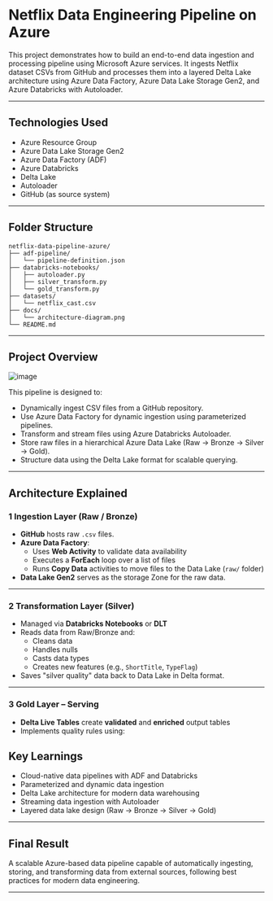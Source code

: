 
# Netflix Data Engineering Pipeline on Azure

This project demonstrates how to build an end-to-end data ingestion and processing pipeline using Microsoft Azure services. It ingests Netflix dataset CSVs from GitHub and processes them into a layered Delta Lake architecture using Azure Data Factory, Azure Data Lake Storage Gen2, and Azure Databricks with Autoloader.

---

## Technologies Used

- Azure Resource Group
- Azure Data Lake Storage Gen2
- Azure Data Factory (ADF)
- Azure Databricks
- Delta Lake
- Autoloader
- GitHub (as source system)

---

## Folder Structure

```
netflix-data-pipeline-azure/
├── adf-pipeline/
│   └── pipeline-definition.json
├── databricks-notebooks/
│   ├── autoloader.py
│   ├── silver_transform.py
│   └── gold_transform.py
├── datasets/
│   └── netflix_cast.csv
├── docs/
│   └── architecture-diagram.png
└── README.md
```

---
## Project Overview

![image](https://github.com/user-attachments/assets/03fd84e0-7346-4277-a2ab-d4cd53df5fef)

This pipeline is designed to:

- Dynamically ingest CSV files from a GitHub repository.
- Use Azure Data Factory for dynamic ingestion using parameterized pipelines.
- Transform and stream files using Azure Databricks Autoloader.
- Store raw files in a hierarchical Azure Data Lake (Raw → Bronze → Silver → Gold).
- Structure data using the Delta Lake format for scalable querying.

---

## Architecture Explained

### 1️ Ingestion Layer (Raw / Bronze)
- **GitHub** hosts raw `.csv` files.
- **Azure Data Factory**:
  - Uses **Web Activity** to validate data availability
  - Executes a **ForEach** loop over a list of files
  - Runs **Copy Data** activities to move files to the Data Lake (`raw/` folder)
- **Data Lake Gen2** serves as the storage Zone for the raw data.

---

### 2️ Transformation Layer (Silver)
- Managed via **Databricks Notebooks** or **DLT**
- Reads data from Raw/Bronze and:
  - Cleans data
  - Handles nulls
  - Casts data types
  - Creates new features (e.g., `ShortTitle`, `TypeFlag`)
- Saves "silver quality" data back to Data Lake in Delta format.

---

### 3️ Gold Layer – Serving
- **Delta Live Tables** create **validated** and **enriched** output tables
- Implements quality rules using:
  

## Key Learnings

- Cloud-native data pipelines with ADF and Databricks
- Parameterized and dynamic data ingestion
- Delta Lake architecture for modern data warehousing
- Streaming data ingestion with Autoloader
- Layered data lake design (Raw → Bronze → Silver → Gold)

---

## Final Result

A scalable Azure-based data pipeline capable of automatically ingesting, storing, and transforming data from external sources, following best practices for modern data engineering.

---
